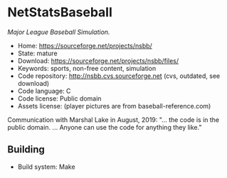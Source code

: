 # NetStatsBaseball

_Major League Baseball Simulation._

- Home: https://sourceforge.net/projects/nsbb/
- State: mature
- Download: https://sourceforge.net/projects/nsbb/files/
- Keywords: sports, non-free content, simulation
- Code repository: http://nsbb.cvs.sourceforge.net (cvs, outdated, see download)
- Code language: C
- Code license: Public domain
- Assets license: (player pictures are from baseball-reference.com)

Communication with Marshal Lake in August, 2019: "... the code is in the public domain. ... Anyone can use the code for anything they like."

## Building

- Build system: Make
